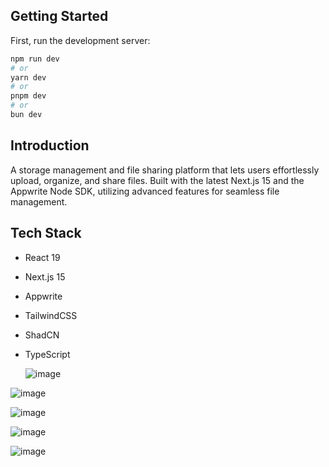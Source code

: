 
## Getting Started

First, run the development server:

```bash
npm run dev
# or
yarn dev
# or
pnpm dev
# or
bun dev
```

## Introduction
A storage management and file sharing platform that lets users effortlessly upload, organize, and share files. Built with the latest Next.js 15 and the Appwrite Node SDK, utilizing advanced features for seamless file management.

## Tech Stack
* React 19
* Next.js 15
* Appwrite
* TailwindCSS
* ShadCN
* TypeScript


  ![image](https://github.com/user-attachments/assets/15f87189-21d5-4585-9015-27cf6a656ad7)


![image](https://github.com/user-attachments/assets/e30fd6ca-aef2-48c1-9259-1acf9f7f5542)


![image](https://github.com/user-attachments/assets/488ca6a0-9447-4be9-94a5-f47ac332d35d)


![image](https://github.com/user-attachments/assets/6811f0cb-91df-4b28-9580-431c00462665)


![image](https://github.com/user-attachments/assets/d330ea39-5707-40b2-935e-e3221ff0f2a5)

